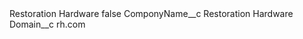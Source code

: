 <?xml version="1.0" encoding="UTF-8"?>
<CustomMetadata xmlns="http://soap.sforce.com/2006/04/metadata" xmlns:xsi="http://www.w3.org/2001/XMLSchema-instance" xmlns:xsd="http://www.w3.org/2001/XMLSchema">
    <label>Restoration Hardware</label>
    <protected>false</protected>
    <values>
        <field>ComponyName__c</field>
        <value xsi:type="xsd:string">Restoration Hardware</value>
    </values>
    <values>
        <field>Domain__c</field>
        <value xsi:type="xsd:string">rh.com</value>
    </values>
</CustomMetadata>
